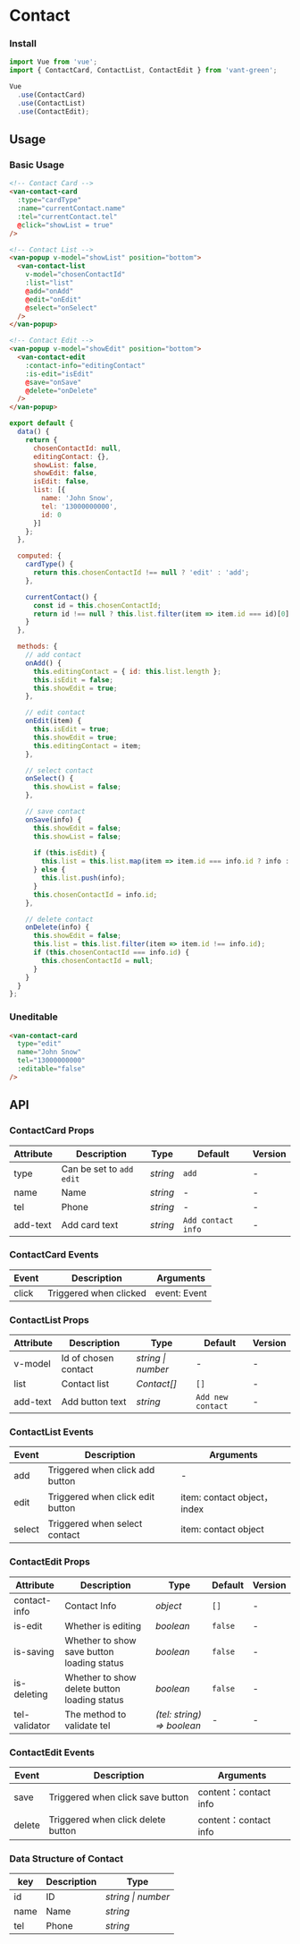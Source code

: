 # Contact

### Install

``` javascript
import Vue from 'vue';
import { ContactCard, ContactList, ContactEdit } from 'vant-green';

Vue
  .use(ContactCard)
  .use(ContactList)
  .use(ContactEdit);
```

## Usage

### Basic Usage

```html
<!-- Contact Card -->
<van-contact-card
  :type="cardType"
  :name="currentContact.name"
  :tel="currentContact.tel"
  @click="showList = true"
/>

<!-- Contact List -->
<van-popup v-model="showList" position="bottom">
  <van-contact-list
    v-model="chosenContactId"
    :list="list"
    @add="onAdd"
    @edit="onEdit"
    @select="onSelect"
  />
</van-popup>

<!-- Contact Edit -->
<van-popup v-model="showEdit" position="bottom">
  <van-contact-edit
    :contact-info="editingContact"
    :is-edit="isEdit"
    @save="onSave"
    @delete="onDelete"
  />
</van-popup>
```

``` javascript
export default {
  data() {
    return {
      chosenContactId: null,
      editingContact: {},
      showList: false,
      showEdit: false,
      isEdit: false,
      list: [{
        name: 'John Snow',
        tel: '13000000000',
        id: 0
      }]
    };
  },

  computed: {
    cardType() {
      return this.chosenContactId !== null ? 'edit' : 'add';
    },

    currentContact() {
      const id = this.chosenContactId;
      return id !== null ? this.list.filter(item => item.id === id)[0] : {};
    }
  },

  methods: {
    // add contact
    onAdd() {
      this.editingContact = { id: this.list.length };
      this.isEdit = false;
      this.showEdit = true;
    },

    // edit contact
    onEdit(item) {
      this.isEdit = true;      
      this.showEdit = true;
      this.editingContact = item;
    },

    // select contact
    onSelect() {
      this.showList = false;
    },

    // save contact
    onSave(info) {
      this.showEdit = false;
      this.showList = false;
      
      if (this.isEdit) {
        this.list = this.list.map(item => item.id === info.id ? info : item);
      } else {
        this.list.push(info);
      }
      this.chosenContactId = info.id;
    },

    // delete contact
    onDelete(info) {
      this.showEdit = false;
      this.list = this.list.filter(item => item.id !== info.id);
      if (this.chosenContactId === info.id) {
        this.chosenContactId = null;
      }
    }
  }
};
```

### Uneditable

```html
<van-contact-card
  type="edit"
  name="John Snow"
  tel="13000000000"
  :editable="false"
/>
```

## API

### ContactCard Props

| Attribute | Description | Type | Default | Version |
|------|------|------|------|------|
| type | Can be set to `add` `edit` | *string* | `add` | - |
| name | Name | *string* | - | - |
| tel | Phone | *string* | - | - |
| add-text | Add card text | *string* | `Add contact info` | - |

### ContactCard Events

| Event | Description | Arguments |
|------|------|------|
| click | Triggered when clicked | event: Event |

### ContactList Props

| Attribute | Description | Type | Default | Version |
|------|------|------|------|------|
| v-model | Id of chosen contact | *string \| number* | - | - |
| list | Contact list | *Contact[]* | `[]` | - |
| add-text | Add button text | *string* | `Add new contact` | - |

### ContactList Events

| Event | Description | Arguments |
|------|------|------|
| add | Triggered when click add button | - |
| edit | Triggered when click edit button | item: contact object，index |
| select | Triggered when select contact | item: contact object |

### ContactEdit Props

| Attribute | Description | Type | Default | Version |
|------|------|------|------|------|
| contact-info | Contact Info | *object* | `[]` | - |
| is-edit | Whether is editing | *boolean* | `false` | - |
| is-saving | Whether to show save button loading status | *boolean* | `false` | - |
| is-deleting | Whether to show delete button loading status | *boolean* | `false` | - |
| tel-validator | The method to validate tel | *(tel: string) => boolean* | - | - |

### ContactEdit Events

| Event | Description | Arguments |
|------|------|------|
| save | Triggered when click save button | content：contact info |
| delete | Triggered when click delete button | content：contact info |

### Data Structure of Contact

| key | Description | Type |
|------|------|------|
| id | ID | *string \| number* |
| name | Name | *string* |
| tel | Phone | *string* |
